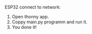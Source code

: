ESP32 connect to network:

1. Open thonny app.
2. Coppy main.py programm and run it.
3. You done it!

